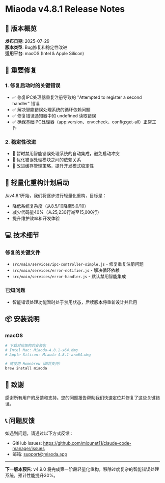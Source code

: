 # Miaoda v4.8.1 Release Notes

## 🚀 版本概览

**发布日期**: 2025-07-29  
**版本类型**: Bug修复和稳定性改进  
**适用平台**: macOS (Intel & Apple Silicon)

## 🐛 重要修复

### 1. 修复启动时的关键错误
- ✅ 修复IPC处理器重复注册导致的 "Attempted to register a second handler" 错误
- ✅ 解决智能错误处理系统的循环依赖问题
- ✅ 修复错误通知器中的 undefined 读取错误
- ✅ 确保基础IPC处理器（app:version、env:check、config:get-all）正常工作

### 2. 稳定性改进
- 🔧 暂时禁用智能错误处理系统的自动集成，避免启动冲突
- 🔧 优化错误处理模块之间的依赖关系
- 🔧 改进缓存管理策略，提升开发模式稳定性

## 🎯 轻量化重构计划启动

从v4.8.1开始，我们将逐步进行轻量化重构，目标是：
- 降低系统复杂度（从8.5/10降至5.0/10）
- 减少代码量40%（从25,230行减至15,000行）
- 提升维护效率和开发体验

## 💻 技术细节

### 修复的关键文件
- `src/main/services/ipc-controller-simple.js` - 修复重复注册问题
- `src/main/services/error-notifier.js` - 解决循环依赖
- `src/main/services/error-handler.js` - 默认禁用智能集成

### 已知问题
- 智能错误处理功能暂时处于禁用状态，后续版本将重新设计并启用

## 📦 安装说明

### macOS
```bash
# 下载对应架构的安装包
# Intel Mac: Miaoda-4.8.1-x64.dmg
# Apple Silicon: Miaoda-4.8.1-arm64.dmg

# 或使用 Homebrew（即将支持）
brew install miaoda
```

## 🙏 致谢

感谢所有用户的反馈和支持。您的问题报告帮助我们快速定位并修复了这些关键错误。

## 📞 问题反馈

如遇到问题，请通过以下方式反馈：
- GitHub Issues: https://github.com/miounet11/claude-code-manager/issues
- 邮箱: support@miaoda.app

---

**下一版本预告**: v4.9.0 将完成第一阶段轻量化重构，移除过度复杂的智能错误处理系统，预计性能提升30%。